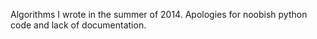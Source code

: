 Algorithms I wrote in the summer of 2014. Apologies for noobish python code and lack of documentation.
